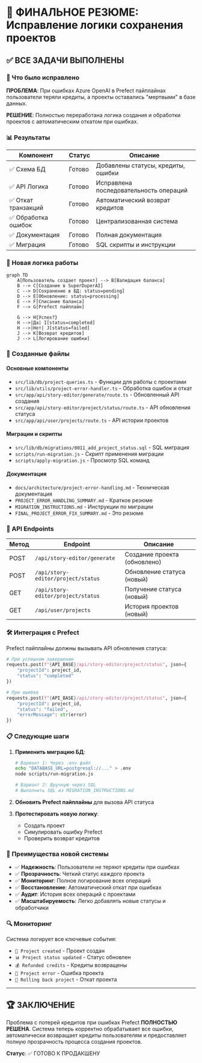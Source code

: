 # 🎯 ФИНАЛЬНОЕ РЕЗЮМЕ: Исправление логики сохранения проектов

## ✅ ВСЕ ЗАДАЧИ ВЫПОЛНЕНЫ

### 🔧 Что было исправлено

**ПРОБЛЕМА**: При ошибках Azure OpenAI в Prefect пайплайнах пользователи теряли кредиты, а проекты оставались "мертвыми" в базе данных.

**РЕШЕНИЕ**: Полностью переработана логика создания и обработки проектов с автоматическим откатом при ошибках.

### 📊 Результаты

| Компонент           | Статус | Описание                               |
| ------------------- | ------ | -------------------------------------- |
| ✅ Схема БД         | Готово | Добавлены статусы, кредиты, ошибки     |
| ✅ API Логика       | Готово | Исправлена последовательность операций |
| ✅ Откат транзакций | Готово | Автоматический возврат кредитов        |
| ✅ Обработка ошибок | Готово | Централизованная система               |
| ✅ Документация     | Готово | Полная документация                    |
| ✅ Миграция         | Готово | SQL скрипты и инструкции               |

### 🚀 Новая логика работы

```mermaid
graph TD
    A[Пользователь создает проект] --> B[Валидация баланса]
    B --> C[Создание в SuperDuperAI]
    C --> D[Сохранение в БД: status=pending]
    D --> E[Обновление: status=processing]
    E --> F[Списание баланса]
    F --> G[Prefect пайплайн]

    G --> H{Успех?}
    H -->|Да| I[status=completed]
    H -->|Нет| J[status=failed]
    J --> K[Возврат кредитов]
    J --> L[Логирование ошибки]
```

### 📁 Созданные файлы

#### Основные компоненты

- `src/lib/db/project-queries.ts` - Функции для работы с проектами
- `src/lib/utils/project-error-handler.ts` - Обработка ошибок и откат
- `src/app/api/story-editor/generate/route.ts` - Обновленный API создания
- `src/app/api/story-editor/project/status/route.ts` - API обновления статуса
- `src/app/api/user/projects/route.ts` - API истории проектов

#### Миграции и скрипты

- `src/lib/db/migrations/0011_add_project_status.sql` - SQL миграция
- `scripts/run-migration.js` - Скрипт применения миграции
- `scripts/apply-migration.js` - Просмотр SQL команд

#### Документация

- `docs/architecture/project-error-handling.md` - Техническая документация
- `PROJECT_ERROR_HANDLING_SUMMARY.md` - Краткое резюме
- `MIGRATION_INSTRUCTIONS.md` - Инструкции по миграции
- `FINAL_PROJECT_ERROR_FIX_SUMMARY.md` - Это резюме

### 🔄 API Endpoints

| Метод | Endpoint                           | Описание                     |
| ----- | ---------------------------------- | ---------------------------- |
| POST  | `/api/story-editor/generate`       | Создание проекта (обновлено) |
| POST  | `/api/story-editor/project/status` | Обновление статуса (новый)   |
| GET   | `/api/story-editor/project/status` | Получение статуса (новый)    |
| GET   | `/api/user/projects`               | История проектов (новый)     |

### 🛠️ Интеграция с Prefect

Prefect пайплайны должны вызывать API обновления статуса:

```python
# При успешном завершении
requests.post(f"{API_BASE}/api/story-editor/project/status", json={
    "projectId": project_id,
    "status": "completed"
})

# При ошибке
requests.post(f"{API_BASE}/api/story-editor/project/status", json={
    "projectId": project_id,
    "status": "failed",
    "errorMessage": str(error)
})
```

### 📋 Следующие шаги

1. **Применить миграцию БД**:

   ```bash
   # Вариант 1: Через .env файл
   echo "DATABASE_URL=postgresql://..." > .env
   node scripts/run-migration.js

   # Вариант 2: Вручную через SQL
   # Выполнить SQL из MIGRATION_INSTRUCTIONS.md
   ```

2. **Обновить Prefect пайплайны** для вызова API статуса

3. **Протестировать новую логику**:
   - Создать проект
   - Симулировать ошибку Prefect
   - Проверить возврат кредитов

### 🎉 Преимущества новой системы

- ✅ **Надежность**: Пользователи не теряют кредиты при ошибках
- ✅ **Прозрачность**: Четкий статус каждого проекта
- ✅ **Мониторинг**: Полное логирование всех операций
- ✅ **Восстановление**: Автоматический откат при ошибках
- ✅ **Аудит**: История всех операций с проектами
- ✅ **Масштабируемость**: Легко добавлять новые статусы и обработчики

### 🔍 Мониторинг

Система логирует все ключевые события:

- `💾 Project created` - Проект создан
- `📊 Project status updated` - Статус обновлен
- `💰 Refunded credits` - Кредиты возвращены
- `🚨 Project error` - Ошибка проекта
- `🔄 Rolling back project` - Откат проекта

---

## 🏆 ЗАКЛЮЧЕНИЕ

Проблема с потерей кредитов при ошибках Prefect **ПОЛНОСТЬЮ РЕШЕНА**. Система теперь корректно обрабатывает все ошибки, автоматически возвращает кредиты пользователям и предоставляет полную прозрачность процесса создания проектов.

**Статус**: ✅ ГОТОВО К ПРОДАКШЕНУ


